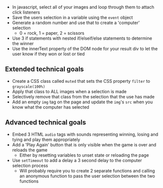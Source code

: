 - In javascript, select all of your images and loop through them to attach click listeners
- Save the users selection in a variable using the `event` object
- Generate a random number and use that to create a 'computer' selection
  - 0 = rock, 1 = paper, 2 = scissors
- Use 3 if statements with nested if/elseif/else statements to determine the winner
- Use the innerText property of the DOM node for your result div to let the user know if they won or lost or tied

## Extended technical goals
- Create a CSS class called `muted` that sets the CSS property `filter` to `grayscale(100%)`
- Apply that class to ALL images when a selection is made
- Selectively remove that class from the selection that the use has made
- Add an empty `img` tag on the page and update the `img`'s `src` when you know what the computer has selected

## Advanced technical goals
- Embed 3 HTML `audio` tags with sounds representing winning, losing and tying and play them appropriately
- Add a 'Play Again' button that is only visible when the game is over and reloads the game
  - Either by resetting variables to unset state or reloading the page
- Use `setTimeout` to add a delay a 3 second delay to the computer selection process
  - Will probably require you to create 2 separate functions and calling an anonymous function to pass the user selection between the two functions
